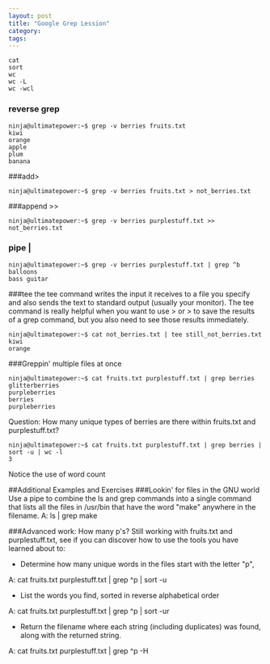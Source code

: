 ```yaml
---
layout: post
title: "Google Grep Lession"
category:
tags:
---
```

```
cat
sort
wc
wc -L
wc -wcl
```
### reverse grep
```
ninja@ultimatepower:~$ grep -v berries fruits.txt
kiwi
orange
apple
plum
banana
```

###add>
```
ninja@ultimatepower:~$ grep -v berries fruits.txt > not_berries.txt
```
###append >>
```
ninja@ultimatepower:~$ grep -v berries purplestuff.txt >> not_berries.txt
```
### pipe |
```
ninja@ultimatepower:~$ grep -v berries purplestuff.txt | grep ^b
balloons
bass guitar
```
###tee
the tee command writes the input it receives to a file you specify and also sends the text to standard output (usually your monitor). The tee command is really helpful when you want to use > or > to save the results of a grep command, but you also need to see those results immediately.
```
ninja@ultimatepower:~$ cat not_berries.txt | tee still_not_berries.txt
kiwi
orange
```
###Greppin' multiple files at once
```
ninja@ultimatepower:~$ cat fruits.txt purplestuff.txt | grep berries
glitterberries
purpleberries
berries
purpleberries 
```

Question: How many unique types of berries are there within fruits.txt and purplestuff.txt?
```
ninja@ultimatepower:~$ cat fruits.txt purplestuff.txt | grep berries | sort -u | wc -l
3 
```
Notice the use of word count

##Additional Examples and Exercises
###Lookin' for files in the GNU world
Use a pipe to combine the ls and grep commands into a single command that lists all the files in /usr/bin that have the word "make" anywhere in the filename.
A: ls | grep make

###Advanced work: How many p's?
Still working with fruits.txt and purplestuff.txt, see if you can discover how to use the tools you have learned about to:
- Determine how many unique words in the files start with the letter "p",

A: cat fruits.txt purplestuff.txt | grep ^p | sort -u

- List the words you find, sorted in reverse alphabetical order

A: cat fruits.txt purplestuff.txt | grep ^p | sort -ur

- Return the filename where each string (including duplicates) was found, along with the returned string.

A: cat fruits.txt purplestuff.txt | grep ^p -H

